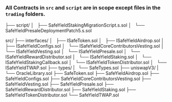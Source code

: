 ### All Contracts in `src` and `script` are in scope except files in the `trading` folders.

├── script/
│   ├── SafeYieldStakingMigrationScript.s.sol
│   └── SafeYieldPresaleDeploymentPatch5.s.sol

src/
├── interfaces/
│   ├── ISafeToken.sol
│   ├── ISafeYieldAirdrop.sol
│   ├── ISafeYieldConfigs.sol
│   └── ISafeYieldCoreContributorsVesting.sol
│   └── ISafeYieldVesting.sol
│   └── ISafeYieldPresale.sol
│   └── ISafeYieldRewardDistributor.sol
│   └── ISafeYieldStaking.sol
│   └── ISafeYieldStakingCallback.sol
│   └── ISafeYieldTokenDistributor.sol
│   └── ISafeYieldTWAP.sol
├── types/
|   └── SafeTypes.sol
├── uniswapV3/
|   └── OracleLibrary.sol
├── SafeToken.sol
├── SafeYieldAirdrop.sol
├── SafeYieldConfigs.sol
├── SafeYieldCoreContributorsVesting.sol
├── SafeYieldVesting.sol
├── SafeYieldPresale.sol
├── SafeYieldRewardDistributor.sol
├── SafeYieldStaking.sol
├── SafeYieldTokenDistributor.sol
└── SafeYieldTWAP.sol
